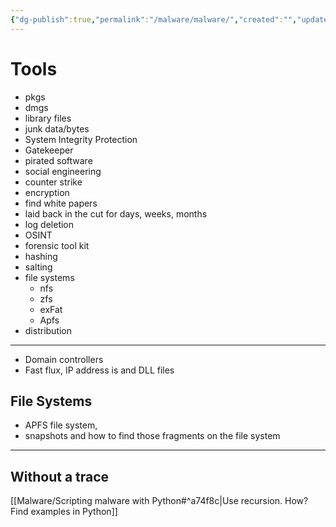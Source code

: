 ```yaml
---
{"dg-publish":true,"permalink":"/malware/malware/","created":"","updated":""}
---
```




# Tools

- pkgs
- dmgs 
- library files
- junk data/bytes
- System Integrity Protection 
- Gatekeeper 
- pirated software 
- social engineering 
- counter strike
- encryption
- find white papers
- laid back in the cut for days, weeks, months
- log deletion
- OSINT 
- forensic tool kit
- hashing 
- salting
- file systems
  - nfs
  - zfs
  - exFat 
  - Apfs
 - distribution 
---

- Domain controllers
- Fast flux, IP address is and DLL files
## File Systems
- APFS file system, 
- snapshots and how to find those fragments on the file system
---

## Without a trace

[[Malware/Scripting malware with Python#^a74f8c\|Use recursion. How? Find examples in Python]]
